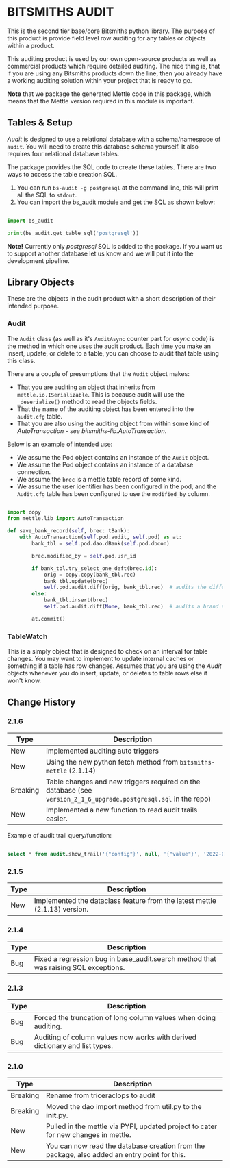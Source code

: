 # BITSMITHS AUDIT #

This is the second tier base/core Bitsmiths python library. The purpose of this product is provide field level row
auditing for any tables or objects within a product.

This auditing product is used by our own open-source products as well as commercial products which require detailed
auditing. The nice thing is, that if you are using any Bitsmiths products down the line, then you already have a
working auditing solution within your project that is ready to go.

**Note** that we package the generated Mettle code in this package, which means that the Mettle version required in this module is important.

## Tables & Setup ##

*Audit* is designed to use a relational database with a schema/namespace of `audit`. You will need to create this database schema yourself.
It also requires four relational database tables.

The package provides the SQL code to create these tables. There are two ways to access the table creation SQL.

1. You can run `bs-audit -g postgresql` at the command line, this will print all the SQL to `stdout`.
2. You can import the bs_audit module and get the SQL as shown below:

```python

import bs_audit

print(bs_audit.get_table_sql('postgresql'))

```

**Note!** Currently only *postgresql* SQL is added to the package. If you want us to support another database let
us know and we will put it into the development pipeline.

## Library Objects ##

These are the objects in the audit product with a short description of their intended purpose.

### Audit ###

The `Audit` class (as well as it's `AuditAsync` counter part for *async* code) is the method in which one uses
the audit product. Each time you make an insert, update, or delete to a table, you can choose to audit that table
using this class.

There are a couple of presumptions that the `Audit` object makes:

- That you are auditing an object that inherits from `mettle.io.ISerializable`. This is because audit will use the `_deserialize()` method to read the objects fields.
- That the name of the auditing object has been entered into the `audit.cfg` table.
- That you are also using the auditing object from within some kind of *AutoTransaction - see bitsmiths-lib.AutoTransaction*.

Below is an example of intended use:

- We assume the Pod object contains an instance of the `Audit` object.
- We assume the Pod object contains an instance of a database connection.
- We assume the `brec` is a mettle table record of some kind.
- We assume the user identifier has been configured in the pod, and the `Audit.cfg` table has been configured to use the `modified_by` column.

```python

import copy
from mettle.lib import AutoTransaction

def save_bank_record(self, brec: tBank):
	with AutoTransaction(self.pod.audit, self.pod) as at:
		bank_tbl = self.pod.dao.dBank(self.pod.dbcon)

		brec.modified_by = self.pod.usr_id

		if bank_tbl.try_select_one_deft(brec.id):
			orig = copy.copy(bank_tbl.rec)
			bank_tbl.update(brec)
			self.pod.audit.diff(orig, bank_tbl.rec)  # audits the difference between the original and new record
		else:
			bank_tbl.insert(brec)
			self.pod.audit.diff(None, bank_tbl.rec)  # audits a brand new record.

		at.commit()

```


### TableWatch ###

This is a simply object that is designed to check on an interval for table changes. You may want to implement to update
internal caches or something if a table has row changes. Assumes that you are using the *Audit* objects whenever you
do insert, update, or deletes to table rows else it won't know.


## Change History ##

### 2.1.6 ###

| Type | Description |
| ---- | ----------- |
| New  | Implemented auditing auto triggers |
| New  | Using the new python fetch method from `bitsmiths-mettle` (2.1.14) |
| Breaking | Table changes and new triggers required on the database (see `version_2_1_6_upgrade.postgresql.sql` in the repo) |
| New | Implemented a new function to read audit trails easier. |

Example of audit trail query/function:

```sql

select * from audit.show_trail('{"config"}', null, '{"value"}', '2022-05-01', null, '{"U"}');

```

### 2.1.5 ###

| Type | Description |
| ---- | ----------- |
| New  | Implemented the dataclass feature from the latest mettle (2.1.13) version. |

### 2.1.4 ###

| Type | Description |
| ---- | ----------- |
| Bug  | Fixed a regression bug in base_audit.search method that was raising SQL exceptions. |

### 2.1.3 ###

| Type | Description |
| ---- | ----------- |
| Bug  | Forced the truncation of long column values when doing auditing. |
| Bug  | Auditing of column values now works with derived dictionary and list types. |


### 2.1.0 ###

| Type | Description |
| ---- | ----------- |
| Breaking | Rename from triceraclops to audit |
| Breaking | Moved the dao import method from util.py to the __init__.py. |
| New  | Pulled in the mettle via PYPI, updated project to cater for new changes in mettle. |
| New  | You can now read the database creation from the package, also added an entry point for this. |

